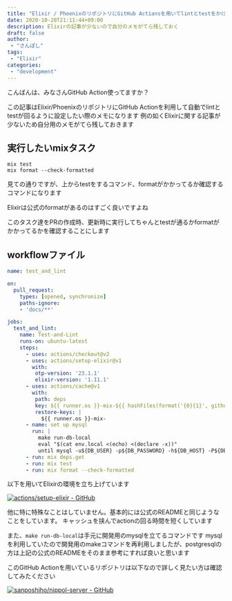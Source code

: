 ```yaml
---
title: "Elixir / PhoenixのリポジトリにGitHub Actiansを用いてlintとtestをかけたい"
date: 2020-10-20T21:11:44+09:00
description: Elixirの記事が少ないので自分のメモがてら残しておく
draft: false
author:
 - "さんぽし"
tags:
 - "Elixir"
categories:
 - "development"
---
```


こんばんは、みなさんGitHub Action使ってますか？

この記事はElixir/PhoenixのリポジトリにGitHub Actionを利用して自動でlintとtestが回るように設定したい際のメモになります
例の如くElixirに関する記事が少ないため自分用のメモがてら残しておきます

## 実行したいmixタスク

```
mix test
mix format --check-formatted
```

見ての通りですが、上からtestをするコマンド、formatがかかってるか確認するコマンドになります

Elixirは公式のformatがあるのはすごく良いですよね

このタスク達をPRの作成時、更新時に実行してちゃんとtestが通るかformatがかかってるかを確認することにします

## workflowファイル

```yaml
name: test_and_lint

on:
  pull_request:
    types: [opened, synchronize]
    paths-ignore:
    - 'docs/**'

jobs:
  test_and_lint:
    name: Test-and-Lint
    runs-on: ubuntu-latest
    steps:
      - uses: actions/checkout@v2
      - uses: actions/setup-elixir@v1
        with:
         otp-version: '23.1.1'
         elixir-version: '1.11.1'
      - uses: actions/cache@v1
        with:
         path: deps
         key: ${{ runner.os }}-mix-${{ hashFiles(format('{0}{1}', github.workspace, '/mix.lock')) }}
         restore-keys: |
           ${{ runner.os }}-mix-
      - name: set up mysql
        run: |
          make run-db-local
          eval "$(cat env.local <(echo) <(declare -x))"
          until mysql -u${DB_USER} -p${DB_PASSWORD} -h${DB_HOST} -P${DB_PORT} -e "SELECT 1"; do sleep 1; done
      - run: mix deps.get
      - run: mix test
      - run: mix format --check-formatted
```

以下を用いてElixirの環境を立ち上げています

[![actions/setup-elixir - GitHub](https://gh-card.dev/repos/actions/setup-elixir.svg)](https://github.com/actions/setup-elixir)

他に特に特殊なことはしていません。基本的には公式のREADMEと同じようなことをしています。
キャッシュを挟んでactionの回る時間を短くしています

また、`make run-db-local`は手元に開発用のmysqlを立てるコマンドです
mysqlを利用していたので開発用のmakeコマンドを再利用しましたが、postgresqlの方は上記の公式のREADMEをそのまま参考にすれば良いと思います

このGitHub Actionを用いているリポジトリは以下なので詳しく見たい方は確認してみたください

[![sanposhiho/nippol-server - GitHub](https://gh-card.dev/repos/sanposhiho/nippol-server.svg)](https://github.com/sanposhiho/nippol-server)
